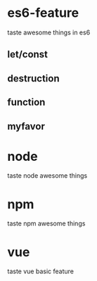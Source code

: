 # es6-feature
taste awesome things in es6
## let/const
## destruction
## function
## myfavor

# node
taste node awesome things

# npm
taste npm awesome things

# vue
taste vue basic feature
